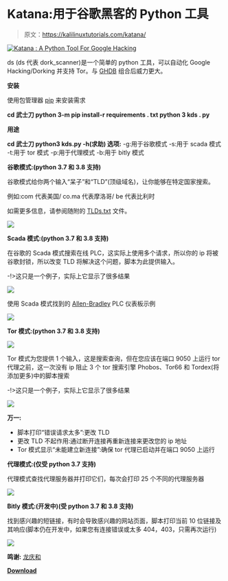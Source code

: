 # Katana:用于谷歌黑客的 Python 工具

> 原文：<https://kalilinuxtutorials.com/katana/>

[![Katana : A Python Tool For Google Hacking](img//0bc49419a56889ada106bf3e93046e06.png "Katana : A Python Tool For Google Hacking")](https://1.bp.blogspot.com/-7VtAwjc_DDs/Xn8JO30iMzI/AAAAAAAAFtc/4KBYsIHMDrUCsHoSH9DHHQsNVqziiteZQCLcBGAsYHQ/s1600/Katana.png)

ds (ds 代表 dork_scanner)是一个简单的 python 工具，可以自动化 Google Hacking/Dorking 并支持 Tor。与 [GHDB](https://www.exploit-db.com/google-hacking-database) 组合后威力更大。

**安装**

使用包管理器 [pip](https://pip.pypa.io/en/stable/) 来安装需求

**cd 武士刀
python 3-m pip install-r requirements . txt
python 3 kds . py**

**用途**

**cd 武士刀
python3 kds.py -h(求助)
选项:**
-g:用于谷歌模式
-s:用于 scada 模式
-t:用于 tor 模式
-p:用于代理模式
-b:用于 bitly 模式

**谷歌模式:(python 3.7 和 3.8 支持)**

谷歌模式给你两个输入“呆子”和“TLD”(顶级域名)，让你能够在特定国家搜索。

例如:com 代表美国/ co.ma 代表摩洛哥/ be 代表比利时

如需更多信息，请参阅随附的 [TLDs.txt](https://github.com/adnane-X-tebbaa/Katana/blob/master/TLDs.txt) 文件。

![](img//5a8eb785384d1b3fe848369f819fec30.png)

**Scada 模式:(python 3.7 和 3.8 支持)**

在谷歌的 Scada 模式搜索在线 PLC，这实际上使用多个请求，所以你的 ip 将被谷歌封锁，所以改变 TLD 将解决这个问题，脚本为此提供输入。

-!>这只是一个例子，实际上它显示了很多结果

![](img//b64367f190da3fb874a5d9b08c0e2ac3.png)

使用 Scada 模式找到的 [Allen-Bradley](https://ab.rockwellautomation.com/lang-selection.html) PLC 仪表板示例

![](img//7a5802b9adeb8bfca8b380e42d3456c5.png)

**Tor 模式:(python 3.7 和 3.8 支持)**

![](img//b6df02c73c2d7907082a8f7c81410d80.png)

Tor 模式为您提供 1 个输入，这是搜索查询，但在您应该在端口 9050 上运行 tor 代理之前，这一次没有 ip 阻止 3 个 tor 搜索引擎 Phobos、Tor66 和 Tordex(将添加更多)中的脚本搜索

-!>这只是一个例子，实际上它显示了很多结果

![](img//f83ce77b31372d861da881ed6ee9bd57.png)

**万一:**

*   脚本打印“错误请求太多”:更改 TLD
*   更改 TLD 不起作用:通过断开连接再重新连接来更改您的 ip 地址
*   Tor 模式显示“未能建立新连接”:确保 tor 代理已启动并在端口 9050 上运行

**代理模式:(仅受 python 3.7 支持)**

代理模式查找代理服务器并打印它们，每次会打印 25 个不同的代理服务器

![](img//812d14aaff3546b72756a83d092c91d7.png)

**Bitly 模式:(开发中)(受 python 3.7 和 3.8 支持)**

找到感兴趣的短链接，有时会导致感兴趣的网站页面，脚本打印当前 10 位链接及其响应(脚本仍在开发中，如果您有连接错误或太多 404，403，只需再次运行)

![](img//e438beca93d9d4463da271af06258e9e.png)

**鸣谢:** [龙庆和](https://github.com/adnane-X-tebbaa/Katana/issues/1)

[**Download**](https://github.com/adnane-X-tebbaa/Katana)